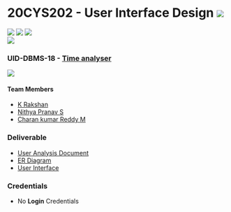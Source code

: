 # 20CYS202 - User Interface Design ![](https://img.shields.io/badge/-Live-green)
![](https://img.shields.io/badge/Batch-21CYS-lightgreen) ![](https://img.shields.io/badge/UG-blue) ![](https://img.shields.io/badge/Subject-UID-blue) <br/>
![](https://img.shields.io/badge/Category-Ramaguru-black)

### UID-DBMS-18 - [Time analyser](https://rakshan-k.github.io/20CYS202-UID/Mini-Project/)
![](https://img.shields.io/badge/Template-Partial-silver)

#### Team Members
- [K Rakshan]()
- [Nithya Pranav S]()
- [Charan kumar Reddy M]()

### Deliverable 
- [User Analysis Document](UID-DBMS-18_UAD.pdf)
- [ER Diagram](UID-DBMS-18_ER_Diagram.png)
- [User Interface](UI/)

### Credentials
- No **Login** Credentials


